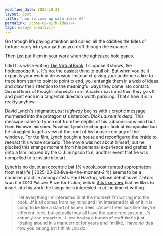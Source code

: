 ```yaml
---
modified_date: 2025-10-31
layout: post
title: "how to come up with ideas #4"
permalink: /come-up-with-ideas-4
tags: essays creativity
---
```


Go through life paying attention and collect all the oddities the tides of fortune carry into your path as you drift through the expanse.
<!--more-->
Then just put them in your work when the rightsized hole gapes.

I did this while writing [The Virtual Book](https://okjuan.medium.com/the-virtual-book-part-1-782ccd4cc360).
I suppose it shows, the hodgepodge it is.
It's not the easiest thing to pull off.
But when you do it expands your work in dimension.
Instead of giving your audience a line to trace from start to point to point to end, you entangle them in a web of ideas and draw their attention to the meaningful ways they come into contact.
Several lines of thought intersect in an intricate nexus and then they go off and point each in a tangential direction worth pursuing.
That's how it is in reality anyhow.

David Lynch's enigmatic _Lost Highway_ begins with a cryptic message murmured into the protagonist's intercom.
_Dick Laurent is dead._
This message came to Lynch not from the depths of his subconscious mind but from his own intercom.
Puzzled, Lynch tried to get a look at the speaker but he struggled to get a view of the front of his house from any of the windows.
For the film, Lynch bought a house and reconfigured the inside to reenact this whole scenario.
The movie was not about himself, but he plucked this strange moment from his personal experience and grafted it onto a film inspired by the O.J. Simpson trial, another event that he was compelled to translate into art.

Lynch is no doubt an eccentric but {% vbook_post curated appropriation from real life | 2025-03-08-live-in-the-moment-2 %} seems to be a common practice among artists.
Paul Harding, whose debut novel _Tinkers_ won the 2010 Pulitzer Prize for fiction, tells in [this interview](https://youtu.be/roLRPQPQU58?si=8azqvMoN7Jksu4ti) that he likes to insert into his work the things he is interested in at the time of writing.

> I let everything I'm interested in at the moment I'm writing into the book...If it all comes from my mind and I'm interested in all of it, it is going to be like a stand of Aspen trees...Aspen trees look like they're different trees, but actually they all have the same root system, it's actually one organism...I love having a bunch of stuff that's just floating around in a manuscript for years and I'm like, I have _no_ idea how you belong but I think you do.